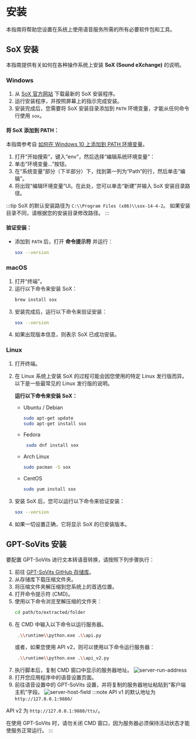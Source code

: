 # 安装

本指南将帮助您设置在系统上使用语音服务所需的所有必要软件包和工具。

## SoX 安装

本指南提供有关如何在各种操作系统上安装 **SoX (Sound eXchange)** 的说明。

### Windows

1. 从 [SoX 官方网站](http://sox.sourceforge.net/) 下载最新的 SoX 安装程序。
2. 运行安装程序，并按照屏幕上的指示完成安装。
3. 安装完成后，您需要将 SoX 安装目录添加到 `PATH` 环境变量，才能从任何命令行使用 `sox`。

#### 将 SoX 添加到 PATH：

本指南参考自 [如何在 Windows 10 上添加到 PATH 环境变量](https://www.architectryan.com/2018/03/17/add-to-the-path-on-windows-10/)。

1. 打开“开始搜索”，键入“env”，然后选择“编辑系统环境变量”：
2. 单击“环境变量...”按钮。
3. 在“系统变量”部分（下半部分）下，找到第一列为“Path”的行，然后单击“编辑”。
4. 将出现“编辑环境变量”UI。在此处，您可以单击“新建”并输入 SoX 安装目录路径。

:::tip
SoX 的默认安装路径为 `C:\\Program Files (x86)\\sox-14-4-2`。
如果安装目录不同，请根据您的安装目录修改路径。
:::

#### 验证安装：

- 添加到 `PATH` 后，打开 **命令提示符** 并运行：

  ```bash
  sox --version
  ```

### macOS

1. 打开“终端”。
2. 运行以下命令来安装 SoX：
   ```bash
   brew install sox
   ```
3. 安装完成后，运行以下命令来验证安装：
   ```bash
   sox --version
   ```
4. 如果出现版本信息，则表示 SoX 已成功安装。

### Linux

1. 打开终端。
2. 在 Linux 系统上安装 SoX 的过程可能会因您使用的特定 Linux 发行版而异。以下是一些最常见的 Linux 发行版的说明。

   **运行以下命令来安装 SoX：**

   - Ubuntu / Debian
     ```bash
     sudo apt-get update
     sudo apt-get install sox
     ```
   - Fedora
     ```bash
      sudo dnf install sox
     ```
   - Arch Linux
     ```bash
     sudo pacman -S sox
     ```
   - CentOS
     ```bash
     sudo yum install sox
     ```

3. 安装 SoX 后，您可以运行以下命令来验证安装：
   ```bash
   sox --version
   ```
4. 如果一切设置正确，它将显示 SoX 的已安装版本。

## GPT-SoVits 安装

要配置 GPT-SoVits 进行文本转语音转换，请按照下列步骤执行：

1. 前往 [GPT-SoVits GitHub 存储库](https://github.com/RVC-Boss/GPT-SoVITS)。
2. 从存储库下载压缩文件夹。
3. 将压缩文件夹解压缩到您系统上的首选位置。
4. 打开命令提示符 (CMD)。
5. 使用以下命令浏览至解压缩的文件夹：
   ```bash
   cd path/to/extracted/folder
    ```
6. 在 CMD 中输入以下命令以运行服务器。
   ```bash
    .\\runtime\\python.exe .\\api.py
    ```
   或者，如果您使用 API v2，则可以使用以下命令运行服务器：
   ```bash
    .\\runtime\\python.exe .\\api_v2.py
     ```
7. 执行脚本后，复制 CMD 窗口中显示的服务器地址。
   ![server-run-address](/img/voice-service/installation/server-run-address.png)
8. 打开您应用程序中的语音设置页面。
9. 前往语音设置中的 GPT-SoVits 设置，并将复制的服务器地址粘贴到“客户端主机”字段。
   ![server-host-field](/img/voice-service/installation/server-host-field.png)
:::note
API v1 的默认地址为 `http://127.0.0.1:9880/`

API v2 为 `http://127.0.0.1:9880/tts/`。

在使用 GPT-SoVits 时，请勿关闭 CMD 窗口，因为服务器必须保持活动状态才能使服务正常运行。
:::